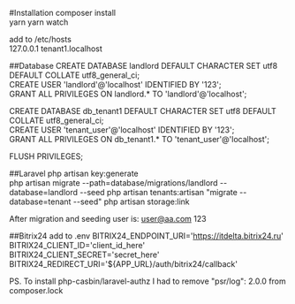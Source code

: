 #Installation
composer install  
yarn
yarn watch

add to /etc/hosts   
127.0.0.1 tenant1.localhost

##Database
CREATE DATABASE landlord DEFAULT CHARACTER SET utf8 DEFAULT COLLATE utf8_general_ci;  
CREATE USER 'landlord'@'localhost' IDENTIFIED BY '123';  
GRANT ALL PRIVILEGES ON landlord.* TO 'landlord'@'localhost';  

CREATE DATABASE db_tenant1 DEFAULT CHARACTER SET utf8 DEFAULT COLLATE utf8_general_ci;  
CREATE USER 'tenant_user'@'localhost' IDENTIFIED BY '123';  
GRANT ALL PRIVILEGES ON db_tenant1.* TO 'tenant_user'@'localhost';  

FLUSH PRIVILEGES;

##Laravel
php artisan key:generate  
php artisan migrate --path=database/migrations/landlord --database=landlord --seed
php artisan tenants:artisan "migrate --database=tenant --seed"
php artisan storage:link

After migration and seeding user is:
user@aa.com
123

##Bitrix24
add to .env
BITRIX24_ENDPOINT_URI='https://itdelta.bitrix24.ru'
BITRIX24_CLIENT_ID='client_id_here'
BITRIX24_CLIENT_SECRET='secret_here'
BITRIX24_REDIRECT_URI='${APP_URL}/auth/bitrix24/callback'

PS. To install php-casbin/laravel-authz I had to remove "psr/log": 2.0.0 from composer.lock
